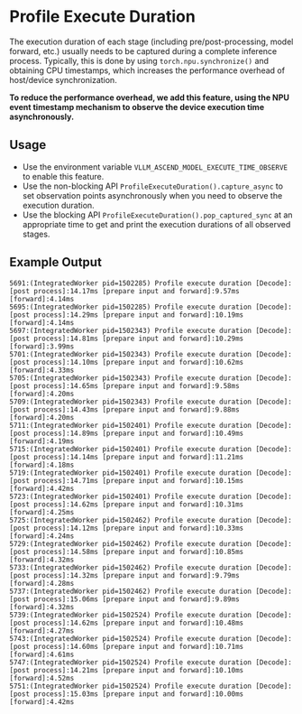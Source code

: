 # Profile Execute Duration

The execution duration of each stage (including pre/post-processing, model forward, etc.) usually needs to be captured during a complete inference process. Typically, this is done by using `torch.npu.synchronize()` and obtaining CPU timestamps, which increases the performance overhead of host/device synchronization.

**To reduce the performance overhead, we add this feature, using the NPU event timestamp mechanism to observe the device execution time asynchronously.**

## Usage
* Use the environment variable `VLLM_ASCEND_MODEL_EXECUTE_TIME_OBSERVE` to enable this feature.
* Use the non-blocking API `ProfileExecuteDuration().capture_async` to set observation points asynchronously when you need to observe the execution duration.
* Use the blocking API `ProfileExecuteDuration().pop_captured_sync` at an appropriate time to get and print the execution durations of all observed stages.

## Example Output

```
5691:(IntegratedWorker pid=1502285) Profile execute duration [Decode]: [post process]:14.17ms [prepare input and forward]:9.57ms [forward]:4.14ms
5695:(IntegratedWorker pid=1502285) Profile execute duration [Decode]: [post process]:14.29ms [prepare input and forward]:10.19ms [forward]:4.14ms
5697:(IntegratedWorker pid=1502343) Profile execute duration [Decode]: [post process]:14.81ms [prepare input and forward]:10.29ms [forward]:3.99ms
5701:(IntegratedWorker pid=1502343) Profile execute duration [Decode]: [post process]:14.10ms [prepare input and forward]:10.62ms [forward]:4.33ms
5705:(IntegratedWorker pid=1502343) Profile execute duration [Decode]: [post process]:14.65ms [prepare input and forward]:9.58ms [forward]:4.20ms
5709:(IntegratedWorker pid=1502343) Profile execute duration [Decode]: [post process]:14.43ms [prepare input and forward]:9.88ms [forward]:4.20ms
5711:(IntegratedWorker pid=1502401) Profile execute duration [Decode]: [post process]:14.89ms [prepare input and forward]:10.49ms [forward]:4.19ms
5715:(IntegratedWorker pid=1502401) Profile execute duration [Decode]: [post process]:14.14ms [prepare input and forward]:11.21ms [forward]:4.18ms
5719:(IntegratedWorker pid=1502401) Profile execute duration [Decode]: [post process]:14.71ms [prepare input and forward]:10.15ms [forward]:4.42ms
5723:(IntegratedWorker pid=1502401) Profile execute duration [Decode]: [post process]:14.62ms [prepare input and forward]:10.31ms [forward]:4.25ms
5725:(IntegratedWorker pid=1502462) Profile execute duration [Decode]: [post process]:14.12ms [prepare input and forward]:10.33ms [forward]:4.24ms
5729:(IntegratedWorker pid=1502462) Profile execute duration [Decode]: [post process]:14.58ms [prepare input and forward]:10.85ms [forward]:4.32ms
5733:(IntegratedWorker pid=1502462) Profile execute duration [Decode]: [post process]:14.32ms [prepare input and forward]:9.79ms [forward]:4.28ms
5737:(IntegratedWorker pid=1502462) Profile execute duration [Decode]: [post process]:15.06ms [prepare input and forward]:9.89ms [forward]:4.32ms
5739:(IntegratedWorker pid=1502524) Profile execute duration [Decode]: [post process]:14.62ms [prepare input and forward]:10.48ms [forward]:4.27ms
5743:(IntegratedWorker pid=1502524) Profile execute duration [Decode]: [post process]:14.60ms [prepare input and forward]:10.71ms [forward]:4.61ms
5747:(IntegratedWorker pid=1502524) Profile execute duration [Decode]: [post process]:14.21ms [prepare input and forward]:10.10ms [forward]:4.52ms
5751:(IntegratedWorker pid=1502524) Profile execute duration [Decode]: [post process]:15.03ms [prepare input and forward]:10.00ms [forward]:4.42ms

```